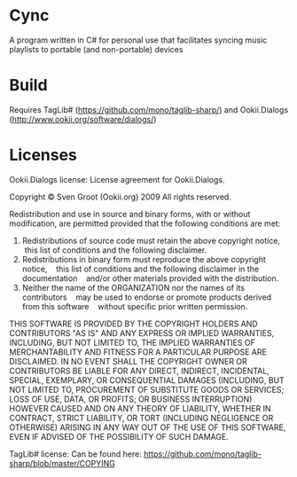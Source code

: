 Cync
====

A program written in C# for personal use that facilitates syncing music playlists to portable (and non-portable) devices



Build
==

Requires TagLib# (https://github.com/mono/taglib-sharp/) and Ookii.Dialogs (http://www.ookii.org/software/dialogs/)

Licenses
==
Ookii.Dialogs license:
License agreement for Ookii.Dialogs.


Copyright © Sven Groot (Ookii.org) 2009
All rights reserved.


Redistribution and use in source and binary forms, with or without 
modification, are permitted provided that the following conditions are met:




1) Redistributions of source code must retain the above copyright notice, 
   this list of conditions and the following disclaimer. 
2) Redistributions in binary form must reproduce the above copyright notice,
   this list of conditions and the following disclaimer in the documentation
   and/or other materials provided with the distribution. 
3) Neither the name of the ORGANIZATION nor the names of its contributors
   may be used to endorse or promote products derived from this software
   without specific prior written permission. 




THIS SOFTWARE IS PROVIDED BY THE COPYRIGHT HOLDERS AND CONTRIBUTORS "AS IS"
AND ANY EXPRESS OR IMPLIED WARRANTIES, INCLUDING, BUT NOT LIMITED TO, THE
IMPLIED WARRANTIES OF MERCHANTABILITY AND FITNESS FOR A PARTICULAR PURPOSE
ARE DISCLAIMED. IN NO EVENT SHALL THE COPYRIGHT OWNER OR CONTRIBUTORS BE
LIABLE FOR ANY DIRECT, INDIRECT, INCIDENTAL, SPECIAL, EXEMPLARY, OR
CONSEQUENTIAL DAMAGES (INCLUDING, BUT NOT LIMITED TO, PROCUREMENT OF
SUBSTITUTE GOODS OR SERVICES; LOSS OF USE, DATA, OR PROFITS; OR BUSINESS
INTERRUPTION) HOWEVER CAUSED AND ON ANY THEORY OF LIABILITY, WHETHER IN
CONTRACT, STRICT LIABILITY, OR TORT (INCLUDING NEGLIGENCE OR OTHERWISE)
ARISING IN ANY WAY OUT OF THE USE OF THIS SOFTWARE, EVEN IF ADVISED OF
THE POSSIBILITY OF SUCH DAMAGE.

TagLib# license:
Can be found here: https://github.com/mono/taglib-sharp/blob/master/COPYING

